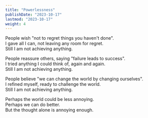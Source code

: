 ```yaml
---
title: "Powerlessness"
publishDate: "2023-10-17"
lastmod: "2023-10-17"
weight: 4
---
```


People wish "not to regret things you haven't done".<br/>
I gave all I can, not leaving any room for regret.<br/>
Still I am not achieving anything.<br/>

People reassure others, saying "failure leads to success".<br/>
I tried anything I could think of, again and again.<br/>
Still I am not achieving anything.<br/>

People believe "we can change the world by changing ourselves".<br/>
I refined myself, ready to challenge the world.<br/>
Still I am not achieving anything.<br/>

Perhaps the world could be less annoying.<br/>
Perhaps we can do better.<br/>
But the thought alone is annoying enough.<br/>
